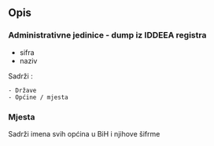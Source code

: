 ## Opis

### Administrativne jedinice - dump iz IDDEEA registra

- sifra
- naziv

Sadrži :

    - Države
    - Općine / mjesta
    
    
### Mjesta

Sadrži imena svih općina u BiH i njihove šifrme  

